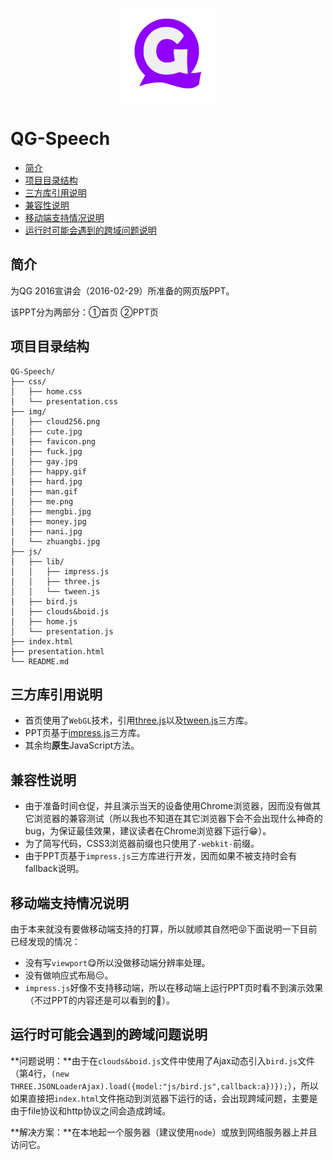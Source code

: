 <p align="center">
  <a href="http://github.com/QGStudio">
    <img width="150" src="https://raw.githubusercontent.com/JaminQ/QG-Speech/master/img/favicon.png" alt="QG Logo" />    
  </a>
</p>

# QG-Speech

* [简介](#简介)
* [项目目录结构](#项目目录结构)
* [三方库引用说明](#三方库引用说明)
* [兼容性说明](#兼容性说明)
* [移动端支持情况说明](#移动端支持情况说明)
* [运行时可能会遇到的跨域问题说明](#运行时可能会遇到的跨域问题说明)

## 简介

为QG 2016宣讲会（2016-02-29）所准备的网页版PPT。

该PPT分为两部分：①首页 ②PPT页

## 项目目录结构

```
QG-Speech/
├── css/
│   ├── home.css
│   └── presentation.css
├── img/
│   ├── cloud256.png
│   ├── cute.jpg
│   ├── favicon.png
│   ├── fuck.jpg
│   ├── gay.jpg
│   ├── happy.gif
│   ├── hard.jpg
│   ├── man.gif
│   ├── me.png
│   ├── mengbi.jpg
│   ├── money.jpg
│   ├── nani.jpg
│   └── zhuangbi.jpg
├── js/
│   ├── lib/
│   │   ├── impress.js
│   │   ├── three.js
│   │   └── tween.js
│   ├── bird.js
│   ├── clouds&boid.js
│   ├── home.js
│   └── presentation.js
├── index.html
├── presentation.html
└── README.md
```

## 三方库引用说明

* 首页使用了`WebGL`技术，引用[three.js](http://github.com/mrdoob/three.js)以及[tween.js](http://github.com/sole/tween.js)三方库。
* PPT页基于[impress.js](http://github.com/bartaz/impress.js)三方库。
* 其余均**原生**JavaScript方法。

## 兼容性说明

* 由于准备时间仓促，并且演示当天的设备使用Chrome浏览器，因而没有做其它浏览器的兼容测试（所以我也不知道在其它浏览器下会不会出现什么神奇的bug，为保证最佳效果，建议读者在Chrome浏览器下运行:grin:）。
* 为了简写代码，CSS3浏览器前缀也只使用了`-webkit-`前缀。
* 由于PPT页基于`impress.js`三方库进行开发，因而如果不被支持时会有fallback说明。

## 移动端支持情况说明

由于本来就没有要做移动端支持的打算，所以就顺其自然吧:stuck_out_tongue_closed_eyes:下面说明一下目前已经发现的情况：

* 没有写`viewport`:yum:所以没做移动端分辨率处理。
* 没有做响应式布局:expressionless:。
* `impress.js`好像不支持移动端，所以在移动端上运行PPT页时看不到演示效果（不过PPT的内容还是可以看到的:grimacing:）。

## 运行时可能会遇到的跨域问题说明

**问题说明：**由于在`clouds&boid.js`文件中使用了Ajax动态引入`bird.js`文件（第4行，`(new THREE.JSONLoaderAjax).load({model:"js/bird.js",callback:a})});`），所以如果直接把`index.html`文件拖动到浏览器下运行的话，会出现跨域问题，主要是由于file协议和http协议之间会造成跨域。

**解决方案：**在本地起一个服务器（建议使用`node`）或放到网络服务器上并且访问它。